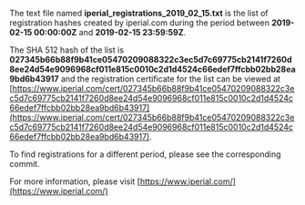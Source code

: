 The text file named **iperial_registrations_2019_02_15.txt** is the list of registration hashes created by iperial.com during the period between **2019-02-15 00:00:00Z** and **2019-02-15 23:59:59Z**.

The SHA 512 hash of the list is **027345b66b88f9b41ce05470209088322c3ec5d7c69775cb2141f7260d8ee24d54e9096968cf011e815c0010c2d1d4524c66edef7ffcbb02bb28ea9bd6b43917** and the registration certificate for the list can be viewed at [https://www.iperial.com/cert/027345b66b88f9b41ce05470209088322c3ec5d7c69775cb2141f7260d8ee24d54e9096968cf011e815c0010c2d1d4524c66edef7ffcbb02bb28ea9bd6b43917](https://www.iperial.com/cert/027345b66b88f9b41ce05470209088322c3ec5d7c69775cb2141f7260d8ee24d54e9096968cf011e815c0010c2d1d4524c66edef7ffcbb02bb28ea9bd6b43917).

To find registrations for a different period, please see the corresponding commit.

For more information, please visit [https://www.iperial.com/](https://www.iperial.com/)
